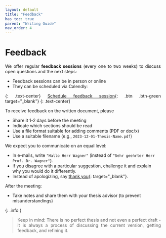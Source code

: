 ```yaml
---
layout: default
title: "Feedback"
has_toc: true
parent: "Writing Guide"
nav_order: 4
---
```


<style>
  p {
    text-align: justify;
  }
</style>

# Feedback

We offer regular **feedback sessions** (every one to two weeks) to discuss open questions and the next steps:

- Feedback sessions can be in person or online
- They can be scheduled via Calendly:

{: .text-center}
[Schedule feedback session](https://calendly.com/gerit-wagner/30min){: .btn .btn-green target="_blank"}
{: .text-center}

To receive feedback on the written document, please

- Share it 1-2 days before the meeting
- Indicate which sections should be read
- Use a file format suitable for adding comments (PDF or doc/x)
- Use a suitable filename (e.g., `2023-12-01-Thesis-Name.pdf`)

We expect you to communicate on an equal level:

- In e-mails, write `"Hallo Herr Wagner"` (instead of `"Sehr geehrter Herr Prof. Dr. Wagner"`).
- If you disagree with a particular suggestion, challenge it and explain why you would do it differently.
- Instead of apologizing, say [thank you](https://www.popsugar.com/smart-living/why-you-should-say-thank-you-instead-of-sorry-47250332){: target="_blank"}.

After the meeting:

- Take notes and share them with your thesis advisor (to prevent misunderstandings)

{: .info }
> Keep in mind: There is no perfect thesis and not even a perfect draft - it is always a process of discussing the current version, getting feedback, and refining it.
